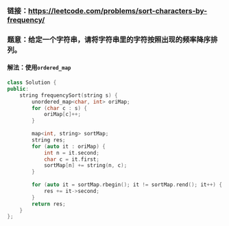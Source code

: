 ### 链接：https://leetcode.com/problems/sort-characters-by-frequency/

### 题意：给定一个字符串，请将字符串里的字符按照出现的频率降序排列。

#### 解法：使用`ordered_map`

```c++
class Solution {
public:
    string frequencySort(string s) {
        unordered_map<char, int> oriMap;
        for (char c : s) {
            oriMap[c]++;
        }
        
        map<int, string> sortMap;
        string res;
        for (auto it : oriMap) {
            int n = it.second;
            char c = it.first;
            sortMap[n] += string(n, c);
        }
        
        for (auto it = sortMap.rbegin(); it != sortMap.rend(); it++) {
            res += it->second;
        }
        return res;
    }
};
```

